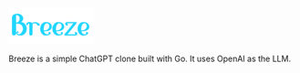 <img src="static/logo.png" alt="logo" width="150px"/>

Breeze is a simple ChatGPT clone built with Go. It uses OpenAI as the LLM.
